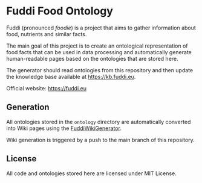 # Fuddi Food Ontology

Fuddi (pronounced _foodie_) is a project that aims to gather information about food, nutrients and similar facts. 

The main goal of this project is to create an ontological representation of food facts that can be used in data processing and automatically generate human-readable pages based on the ontologies that are stored here.

The generator should read ontologies from this repository and then update the knowledge base available at https://kb.fuddi.eu.

Official website: https://fuddi.eu

## Generation

All ontologies stored in the `ontology` directory are automatically converted into Wiki pages using the [FuddiWikiGenerator](https://github.com/multicatch/FuddiWikiGenerator).

Wiki generation is triggered by a push to the main branch of this repository. 

## License

All code and ontologies stored here are licensed under MIT License.
